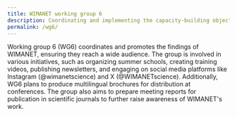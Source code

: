 ```yaml
---
title: WIMANET working group 6
description: Coordinating and implementing the capacity-building objectives (CBOs)
permalink: /wg6/
---
```


Working group 6 (WG6) coordinates and promotes the findings of WIMANET, ensuring they reach a wide audience. The group is involved in various initiatives, such as organizing summer schools, creating training videos, publishing newsletters, and engaging on social media platforms like Instagram (@wimanetscience) and X (@WIMANETscience). Additionally, WG6 plans to produce multilingual brochures for distribution at conferences. The group also aims to prepare meeting reports for publication in scientific journals to further raise awareness of WIMANET's work.
